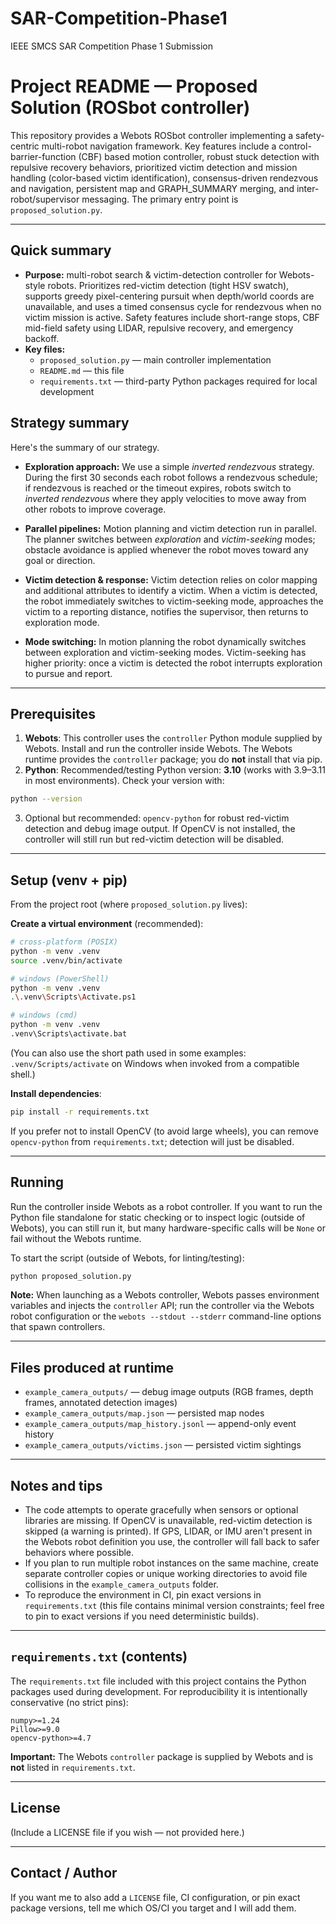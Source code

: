 # SAR-Competition-Phase1
IEEE SMCS SAR Competition Phase 1 Submission

# Project README — Proposed Solution (ROSbot controller)

This repository provides a Webots ROSbot controller implementing a safety-centric multi-robot navigation framework. Key features include a control-barrier-function (CBF) based motion controller, robust stuck detection with repulsive recovery behaviors, prioritized victim detection and mission handling (color-based victim identification), consensus-driven rendezvous and navigation, persistent map and GRAPH_SUMMARY merging, and inter-robot/supervisor messaging. The primary entry point is `proposed_solution.py`.

---

## Quick summary

- **Purpose:** multi-robot search & victim-detection controller for Webots-style robots. Prioritizes red-victim detection (tight HSV swatch), supports greedy pixel-centering pursuit when depth/world coords are unavailable, and uses a timed consensus cycle for rendezvous when no victim mission is active. Safety features include short-range stops, CBF mid-field safety using LIDAR, repulsive recovery, and emergency backoff.
- **Key files:**
  - `proposed_solution.py` — main controller implementation
  - `README.md` — this file
  - `requirements.txt` — third-party Python packages required for local development


## Strategy summary

Here's the summary of our strategy.

- **Exploration approach:** We use a simple *inverted rendezvous* strategy. During the first 30 seconds each robot follows a rendezvous schedule; if rendezvous is reached or the timeout expires, robots switch to *inverted rendezvous* where they apply velocities to move away from other robots to improve coverage.

- **Parallel pipelines:** Motion planning and victim detection run in parallel. The planner switches between *exploration* and *victim-seeking* modes; obstacle avoidance is applied whenever the robot moves toward any goal or direction.

- **Victim detection & response:** Victim detection relies on color mapping and additional attributes to identify a victim. When a victim is detected, the robot immediately switches to victim-seeking mode, approaches the victim to a reporting distance, notifies the supervisor, then returns to exploration mode.

- **Mode switching:** In motion planning the robot dynamically switches between exploration and victim-seeking modes. Victim-seeking has higher priority: once a victim is detected the robot interrupts exploration to pursue and report.

---

## Prerequisites

1. **Webots**: This controller uses the `controller` Python module supplied by Webots. Install and run the controller inside Webots. The Webots runtime provides the `controller` package; you do **not** install that via pip.
2. **Python**: Recommended/testing Python version: **3.10** (works with 3.9–3.11 in most environments). Check your version with:

```bash
python --version
```

3. Optional but recommended: `opencv-python` for robust red-victim detection and debug image output. If OpenCV is not installed, the controller will still run but red-victim detection will be disabled.

---

## Setup (venv + pip)

From the project root (where `proposed_solution.py` lives):

**Create a virtual environment** (recommended):

```bash
# cross-platform (POSIX)
python -m venv .venv
source .venv/bin/activate

# windows (PowerShell)
python -m venv .venv
.\.venv\Scripts\Activate.ps1

# windows (cmd)
python -m venv .venv
.venv\Scripts\activate.bat
```

(You can also use the short path used in some examples: `.venv/Scripts/activate` on Windows when invoked from a compatible shell.)

**Install dependencies**:

```bash
pip install -r requirements.txt
```

If you prefer not to install OpenCV (to avoid large wheels), you can remove `opencv-python` from `requirements.txt`; detection will just be disabled.

---

## Running

Run the controller inside Webots as a robot controller. If you want to run the Python file standalone for static checking or to inspect logic (outside of Webots), you can still run it, but many hardware-specific calls will be `None` or fail without the Webots runtime.

To start the script (outside of Webots, for linting/testing):

```bash
python proposed_solution.py
```

**Note:** When launching as a Webots controller, Webots passes environment variables and injects the `controller` API; run the controller via the Webots robot configuration or the `webots --stdout --stderr` command-line options that spawn controllers.

---

## Files produced at runtime

- `example_camera_outputs/` — debug image outputs (RGB frames, depth frames, annotated detection images)
- `example_camera_outputs/map.json` — persisted map nodes
- `example_camera_outputs/map_history.jsonl` — append-only event history
- `example_camera_outputs/victims.json` — persisted victim sightings

---

## Notes and tips

- The code attempts to operate gracefully when sensors or optional libraries are missing. If OpenCV is unavailable, red-victim detection is skipped (a warning is printed). If GPS, LIDAR, or IMU aren't present in the Webots robot definition you use, the controller will fall back to safer behaviors where possible.
- If you plan to run multiple robot instances on the same machine, create separate controller copies or unique working directories to avoid file collisions in the `example_camera_outputs` folder.
- To reproduce the environment in CI, pin exact versions in `requirements.txt` (this file contains minimal version constraints; feel free to pin to exact versions if you need deterministic builds).

---

## `requirements.txt` (contents)

The `requirements.txt` file included with this project contains the Python packages used during development. For reproducibility it is intentionally conservative (no strict pins):

```
numpy>=1.24
Pillow>=9.0
opencv-python>=4.7
```

**Important:** The Webots `controller` package is supplied by Webots and is **not** listed in `requirements.txt`.

---

## License

(Include a LICENSE file if you wish — not provided here.)

---

## Contact / Author

If you want me to also add a `LICENSE` file, CI configuration, or pin exact package versions, tell me which OS/CI you target and I will add them.
